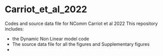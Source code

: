 # Carriot_et_al_2022
Codes and source data file for NComm Carriot et al 2022 
This repository includes:
- the Dynamic Non Linear model code
- The source data file for all the figures and Supplementary figures
- 

